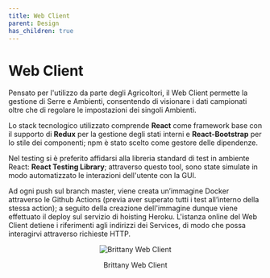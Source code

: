 ```yaml
---
title: Web Client
parent: Design
has_children: true
---
```


# Web Client

Pensato per l'utilizzo da parte degli Agricoltori, il Web Client permette la gestione di Serre e Ambienti, consentendo di visionare i dati campionati oltre che di regolare le impostazioni dei singoli Ambienti.  

Lo stack tecnologico utilizzato comprende __React__ come framework base con il supporto di __Redux__ per la gestione degli stati interni e __React-Bootstrap__ per lo stile dei componenti; npm è stato scelto come gestore delle dipendenze.

Nel testing si è preferito affidarsi alla libreria standard di test in ambiente React: __React Testing Library__; attraverso questo tool, sono state simulate in modo automatizzato le interazioni dell'utente con la GUI.

Ad ogni push sul branch master, viene creata un’immagine Docker attraverso le Github Actions (previa aver superato tutti i test all’interno della stessa action); a seguito della creazione dell'immagine dunque viene effettuato il deploy sul servizio di hoisting Heroku. L'istanza online del Web Client detiene i riferimenti agli indirizzi dei Services, di modo che possa interagirvi attraverso richieste HTTP.

<div align="center">
<img src="https://images2.imgbox.com/77/22/bkB34yGm_o.png" alt="Brittany Web Client">
<p align="center"> Brittany Web Client </p>
</div>
